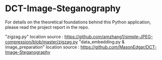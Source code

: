 # DCT-Image-Steganography

For details on the theoretical foundations behind this Python application, please read the project report in the repo.

"zigzag.py" location source : https://github.com/amzhang1/simple-JPEG-compression/blob/master/zigzag.py
"data_embedding.py & image_preparation" location source : https://github.com/MasonEdgar/DCT-Image-Steganography
